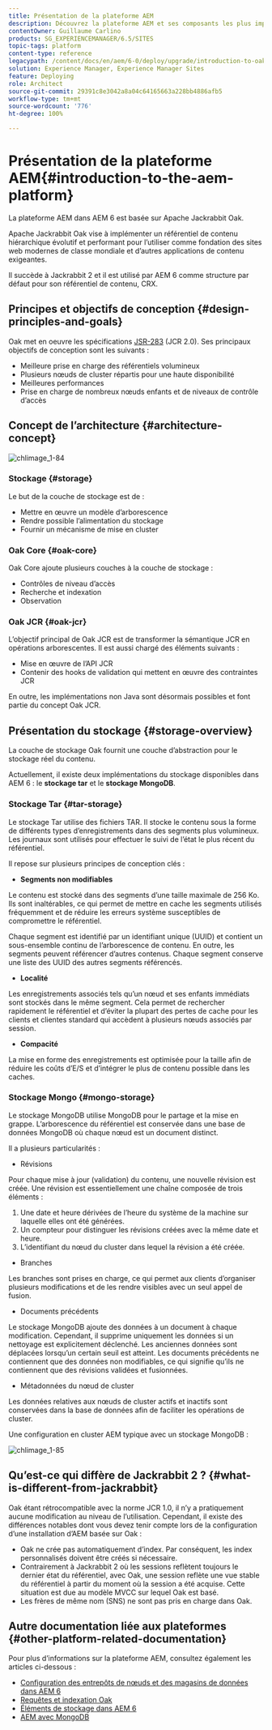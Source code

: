 ```yaml
---
title: Présentation de la plateforme AEM
description: Découvrez la plateforme AEM et ses composants les plus importants, notamment l’installation et le déploiement d’Adobe Experience Manager 6.5 et son architecture, y compris le déploiement cloud d’Adobe Managed Services.
contentOwner: Guillaume Carlino
products: SG_EXPERIENCEMANAGER/6.5/SITES
topic-tags: platform
content-type: reference
legacypath: /content/docs/en/aem/6-0/deploy/upgrade/introduction-to-oak
solution: Experience Manager, Experience Manager Sites
feature: Deploying
role: Architect
source-git-commit: 29391c8e3042a8a04c64165663a228bb4886afb5
workflow-type: tm+mt
source-wordcount: '776'
ht-degree: 100%

---
```



# Présentation de la plateforme AEM{#introduction-to-the-aem-platform}

La plateforme AEM dans AEM 6 est basée sur Apache Jackrabbit Oak.

Apache Jackrabbit Oak vise à implémenter un référentiel de contenu hiérarchique évolutif et performant pour l’utiliser comme fondation des sites web modernes de classe mondiale et d’autres applications de contenu exigeantes.

Il succède à Jackrabbit 2 et il est utilisé par AEM 6 comme structure par défaut pour son référentiel de contenu, CRX.

## Principes et objectifs de conception {#design-principles-and-goals}

Oak met en oeuvre les spécifications [JSR-283](https://jcp.org/en/jsr/detail?id=283) (JCR 2.0). Ses principaux objectifs de conception sont les suivants :

* Meilleure prise en charge des référentiels volumineux
* Plusieurs nœuds de cluster répartis pour une haute disponibilité
* Meilleures performances
* Prise en charge de nombreux nœuds enfants et de niveaux de contrôle d’accès

## Concept de l’architecture {#architecture-concept}

![chlimage_1-84](assets/chlimage_1-84.png)

### Stockage {#storage}

Le but de la couche de stockage est de :

* Mettre en œuvre un modèle d’arborescence
* Rendre possible l’alimentation du stockage
* Fournir un mécanisme de mise en cluster

### Oak Core {#oak-core}

Oak Core ajoute plusieurs couches à la couche de stockage :

* Contrôles de niveau d’accès
* Recherche et indexation
* Observation

### Oak JCR {#oak-jcr}

L’objectif principal de Oak JCR est de transformer la sémantique JCR en opérations arborescentes. Il est aussi chargé des éléments suivants :

* Mise en œuvre de l’API JCR
* Contenir des hooks de validation qui mettent en œuvre des contraintes JCR

En outre, les implémentations non Java sont désormais possibles et font partie du concept Oak JCR.

## Présentation du stockage {#storage-overview}

La couche de stockage Oak fournit une couche d’abstraction pour le stockage réel du contenu.

Actuellement, il existe deux implémentations du stockage disponibles dans AEM 6 : le **stockage tar** et le **stockage MongoDB**.

### Stockage Tar {#tar-storage}

Le stockage Tar utilise des fichiers TAR. Il stocke le contenu sous la forme de différents types d’enregistrements dans des segments plus volumineux. Les journaux sont utilisés pour effectuer le suivi de l’état le plus récent du référentiel.

Il repose sur plusieurs principes de conception clés :

* **Segments non modifiables**

Le contenu est stocké dans des segments d’une taille maximale de 256 Ko. Ils sont inaltérables, ce qui permet de mettre en cache les segments utilisés fréquemment et de réduire les erreurs système susceptibles de compromettre le référentiel.

Chaque segment est identifié par un identifiant unique (UUID) et contient un sous-ensemble continu de l’arborescence de contenu. En outre, les segments peuvent référencer d’autres contenus. Chaque segment conserve une liste des UUID des autres segments référencés.

* **Localité**

Les enregistrements associés tels qu’un nœud et ses enfants immédiats sont stockés dans le même segment. Cela permet de rechercher rapidement le référentiel et d’éviter la plupart des pertes de cache pour les clients et clientes standard qui accèdent à plusieurs nœuds associés par session.

* **Compacité**

La mise en forme des enregistrements est optimisée pour la taille afin de réduire les coûts d’E/S et d’intégrer le plus de contenu possible dans les caches.

### Stockage Mongo {#mongo-storage}

Le stockage MongoDB utilise MongoDB pour le partage et la mise en grappe. L’arborescence du référentiel est conservée dans une base de données MongoDB où chaque nœud est un document distinct.

Il a plusieurs particularités :

* Révisions

Pour chaque mise à jour (validation) du contenu, une nouvelle révision est créée. Une révision est essentiellement une chaîne composée de trois éléments :

1. Une date et heure dérivées de l’heure du système de la machine sur laquelle elles ont été générées.
1. Un compteur pour distinguer les révisions créées avec la même date et heure.
1. L’identifiant du nœud du cluster dans lequel la révision a été créée.

* Branches

Les branches sont prises en charge, ce qui permet aux clients d’organiser plusieurs modifications et de les rendre visibles avec un seul appel de fusion.

* Documents précédents

Le stockage MongoDB ajoute des données à un document à chaque modification. Cependant, il supprime uniquement les données si un nettoyage est explicitement déclenché. Les anciennes données sont déplacées lorsqu’un certain seuil est atteint. Les documents précédents ne contiennent que des données non modifiables, ce qui signifie qu’ils ne contiennent que des révisions validées et fusionnées.

* Métadonnées du nœud de cluster

Les données relatives aux nœuds de cluster actifs et inactifs sont conservées dans la base de données afin de faciliter les opérations de cluster.

Une configuration en cluster AEM typique avec un stockage MongoDB :

![chlimage_1-85](assets/chlimage_1-85.png)

## Qu’est-ce qui diffère de Jackrabbit 2 ? {#what-is-different-from-jackrabbit}

Oak étant rétrocompatible avec la norme JCR 1.0, il n’y a pratiquement aucune modification au niveau de l’utilisation. Cependant, il existe des différences notables dont vous devez tenir compte lors de la configuration d’une installation d’AEM basée sur Oak :

* Oak ne crée pas automatiquement d’index. Par conséquent, les index personnalisés doivent être créés si nécessaire.
* Contrairement à Jackrabbit 2 où les sessions reflètent toujours le dernier état du référentiel, avec Oak, une session reflète une vue stable du référentiel à partir du moment où la session a été acquise. Cette situation est due au modèle MVCC sur lequel Oak est basé.
* Les frères de même nom (SNS) ne sont pas pris en charge dans Oak.

## Autre documentation liée aux plateformes {#other-platform-related-documentation}

Pour plus d’informations sur la plateforme AEM, consultez également les articles ci-dessous :

* [Configuration des entrepôts de nœuds et des magasins de données dans AEM 6](/help/sites-deploying/data-store-config.md)
* [Requêtes et indexation Oak](/help/sites-deploying/queries-and-indexing.md)
* [Éléments de stockage dans AEM 6](/help/sites-deploying/storage-elements-in-aem-6.md)
* [AEM avec MongoDB](/help/sites-deploying/aem-with-mongodb.md)
